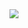 <img src="https://www.google.ca/url?sa=i&url=http%3A%2F%2Fwallpaperswide.com%2Fnice_illustration-wallpapers.html&psig=AOvVaw2GeF1aXYX19qLpy-e1XgOp&ust=1631579080841000&source=images&cd=vfe&ved=0CAsQjRxqFwoTCKD9rPDX-vICFQAAAAAdAAAAABAD" />

<!---
BigBoi077/BigBoi077 is a ✨ special ✨ repository because its `README.md` (this file) appears on your GitHub profile.
You can click the Preview link to take a look at your changes.
--->
